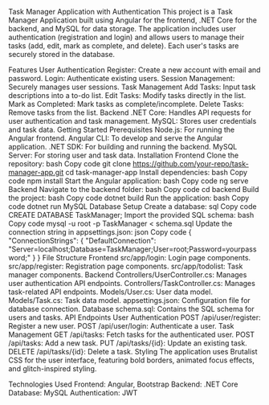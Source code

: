 Task Manager Application with Authentication
This project is a Task Manager Application built using Angular for the frontend, .NET Core for the backend, and MySQL for data storage. The application includes user authentication (registration and login) and allows users to manage their tasks (add, edit, mark as complete, and delete). Each user's tasks are securely stored in the database.

Features
User Authentication
Register: Create a new account with email and password.
Login: Authenticate existing users.
Session Management: Securely manages user sessions.
Task Management
Add Tasks: Input task descriptions into a to-do list.
Edit Tasks: Modify tasks directly in the list.
Mark as Completed: Mark tasks as complete/incomplete.
Delete Tasks: Remove tasks from the list.
Backend
.NET Core: Handles API requests for user authentication and task management.
MySQL: Stores user credentials and task data.
Getting Started
Prerequisites
Node.js: For running the Angular frontend.
Angular CLI: To develop and serve the Angular application.
.NET SDK: For building and running the backend.
MySQL Server: For storing user and task data.
Installation
Frontend
Clone the repository:
bash
Copy code
git clone https://github.com/your-repo/task-manager-app.git
cd task-manager-app
Install dependencies:
bash
Copy code
npm install
Start the Angular application:
bash
Copy code
ng serve
Backend
Navigate to the backend folder:
bash
Copy code
cd backend
Build the project:
bash
Copy code
dotnet build
Run the application:
bash
Copy code
dotnet run
MySQL Database Setup
Create a database:
sql
Copy code
CREATE DATABASE TaskManager;
Import the provided SQL schema:
bash
Copy code
mysql -u root -p TaskManager < schema.sql
Update the connection string in appsettings.json:
json
Copy code
{
    "ConnectionStrings": {
        "DefaultConnection": "Server=localhost;Database=TaskManager;User=root;Password=yourpassword;"
    }
}
File Structure
Frontend
src/app/login: Login page components.
src/app/register: Registration page components.
src/app/todolist: Task manager components.
Backend
Controllers/UserController.cs: Manages user authentication API endpoints.
Controllers/TaskController.cs: Manages task-related API endpoints.
Models/User.cs: User data model.
Models/Task.cs: Task data model.
appsettings.json: Configuration file for database connection.
Database
schema.sql: Contains the SQL schema for users and tasks.
API Endpoints
User Authentication
POST /api/user/register: Register a new user.
POST /api/user/login: Authenticate a user.
Task Management
GET /api/tasks: Fetch tasks for the authenticated user.
POST /api/tasks: Add a new task.
PUT /api/tasks/{id}: Update an existing task.
DELETE /api/tasks/{id}: Delete a task.
Styling
The application uses Brutalist CSS for the user interface, featuring bold borders, animated focus effects, and glitch-inspired styling.

Technologies Used
Frontend: Angular, Bootstrap
Backend: .NET Core
Database: MySQL
Authentication: JWT